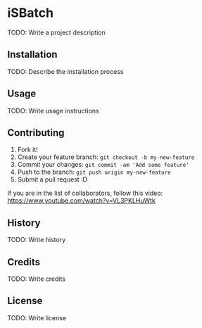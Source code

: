 # iSBatch

TODO: Write a project description

## Installation

TODO: Describe the installation process

## Usage

TODO: Write usage instructions

## Contributing

1. Fork it!
2. Create your feature branch: `git checkout -b my-new-feature`
3. Commit your changes: `git commit -am 'Add some feature'`
4. Push to the branch: `git push origin my-new-feature`
5. Submit a pull request :D


If you are in the list of collaborators, follow this video:
https://www.youtube.com/watch?v=VL3PKLHuWtk


## History

TODO: Write history

## Credits

TODO: Write credits

## License

TODO: Write license
